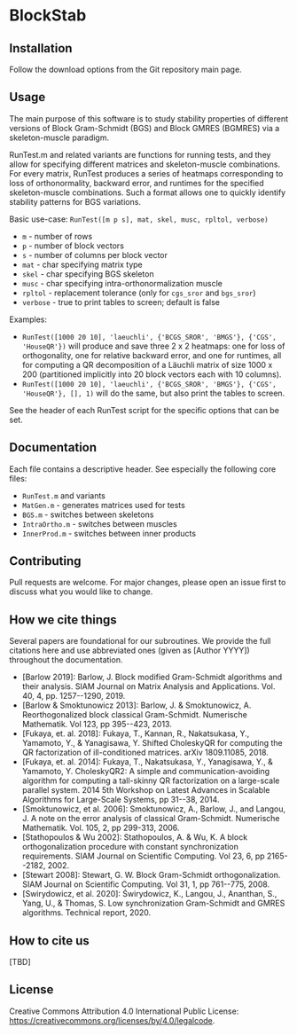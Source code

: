 # BlockStab

## Installation
Follow the download options from the Git repository main page.

## Usage
The main purpose of this software is to study stability properties of different versions of Block Gram-Schmidt (BGS) and Block GMRES (BGMRES) via a skeleton-muscle paradigm.

RunTest.m and related variants are functions for running tests, and they allow for specifying different matrices and skeleton-muscle combinations.  For every matrix, RunTest produces a series of heatmaps corresponding to loss of orthonormality, backward error, and runtimes for the specified skeleton-muscle combinations.  Such a format allows one to quickly identify stability patterns for BGS variations.

Basic use-case:
`RunTest([m p s], mat, skel, musc, rpltol, verbose)`
* `m` - number of rows
* `p` - number of block vectors
* `s` - number of columns per block vector
* `mat` - char specifying matrix type
* `skel` - char specifying BGS skeleton
* `musc` - char specifying intra-orthonormalization muscle
* `rpltol` - replacement tolerance (only for `cgs_sror` and `bgs_sror`)
* `verbose` - true to print tables to screen; default is false

Examples:
* `RunTest([1000 20 10], 'laeuchli', {'BCGS_SROR', 'BMGS'}, {'CGS', 'HouseQR'})` will produce and save three 2 x 2 heatmaps: one for loss of orthogonality, one for relative backward error, and one for runtimes, all for computing a QR decomposition of a Läuchli matrix of size 1000 x 200 (partitioned implicitly into 20 block vectors each with 10 columns).
* `RunTest([1000 20 10], 'laeuchli', {'BCGS_SROR', 'BMGS'}, {'CGS', 'HouseQR'}, [], 1)` will do the same, but also print the tables to screen.

See the header of each RunTest script for the specific options that can be set.

## Documentation
Each file contains a descriptive header.  See especially the following core files:
* `RunTest.m` and variants
* `MatGen.m` - generates matrices used for tests
* `BGS.m` - switches between skeletons
* `IntraOrtho.m` - switches between muscles
* `InnerProd.m` - switches between inner products

## Contributing
Pull requests are welcome. For major changes, please open an issue first to
discuss what you would like to change.

## How we cite things
Several papers are foundational for our subroutines.  We provide the full citations here and use abbreviated ones (given as [Author YYYY]) throughout the documentation.
* [Barlow 2019]: Barlow, J. Block modified Gram-Schmidt algorithms and their analysis. SIAM Journal on Matrix Analysis and Applications. Vol. 40, 4, pp. 1257--1290, 2019.
* [Barlow & Smoktunowicz 2013]: Barlow, J. & Smoktunowicz, A. Reorthogonalized block classical Gram-Schmidt. Numerische Mathematik. Vol 123, pp 395--423, 2013.
* [Fukaya, et. al. 2018]: Fukaya, T., Kannan, R., Nakatsukasa, Y., Yamamoto, Y., & Yanagisawa, Y. Shifted CholeskyQR for computing the QR factorization of ill-conditioned matrices. arXiv 1809.11085, 2018.
* [Fukaya, et. al. 2014]: Fukaya, T., Nakatsukasa, Y., Yanagisawa, Y., & Yamamoto, Y. CholeskyQR2: A simple and communication-avoiding algorithm for computing a tall-skinny QR factorization on a large-scale parallel system. 2014 5th Workshop on Latest Advances in Scalable Algorithms for Large-Scale Systems, pp 31--38, 2014.
* [Smoktunowicz, et al. 2006]: Smoktunowicz, A., Barlow, J., and Langou, J. A note on the error analysis of classical Gram-Schmidt. Numerische Mathematik. Vol. 105, 2, pp 299-313, 2006.
* [Stathopoulos & Wu 2002]: Stathopoulos, A. & Wu, K. A block orthogonalization procedure with constant synchronization requirements. SIAM Journal on Scientific Computing. Vol 23, 6, pp 2165--2182, 2002.
* [Stewart 2008]: Stewart, G. W. Block Gram-Schmidt orthogonalization. SIAM Journal on Scientific Computing. Vol 31, 1, pp 761--775, 2008.
* [Swirydowicz, et al. 2020]: Świrydowicz, K., Langou, J., Ananthan, S., Yang, U., & Thomas, S. Low synchronization Gram-Schmidt and GMRES algorithms. Technical report, 2020.

## How to cite us
[TBD]

## License
Creative Commons Attribution 4.0 International Public License: https://creativecommons.org/licenses/by/4.0/legalcode.
